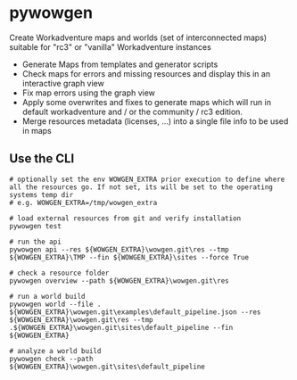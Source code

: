 # pywowgen

Create Workadventure maps and worlds (set of interconnected maps) suitable for "rc3" or "vanilla" Workadventure
instances

- Generate Maps from templates and generator scripts
- Check maps for errors and missing resources and display this in an interactive graph view
- Fix map errors using the graph view
- Apply some overwrites and fixes to generate maps which will run in default workadventure and / or the community / rc3
  edition.
- Merge resources metadata (licenses, ...) into a single file info to be used in maps

## Use the CLI

    # optionally set the env WOWGEN_EXTRA prior execution to define where all the resources go. If not set, its will be set to the operating systems temp dir
    # e.g. WOWGEN_EXTRA=/tmp/wowgen_extra

    # load external resources from git and verify installation
    pywowgen test

    # run the api
    pywowgen api --res ${WOWGEN_EXTRA}\wowgen.git\res --tmp ${WOWGEN_EXTRA}\TMP --fin ${WOWGEN_EXTRA}\sites --force True
    
    # check a resource folder
    pywowgen overview --path ${WOWGEN_EXTRA}\wowgen.git\res 
    
    # run a world build
    pywowgen world --file . ${WOWGEN_EXTRA}\wowgen.git\examples\default_pipeline.json --res ${WOWGEN_EXTRA}\wowgen.git\res --tmp .${WOWGEN_EXTRA}\wowgen.git\sites\default_pipeline --fin ${WOWGEN_EXTRA}
    
    # analyze a world build
    pywowgen check --path  ${WOWGEN_EXTRA}\wowgen.git\sites\default_pipeline

    
    
